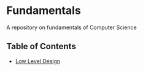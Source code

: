 # Fundamentals
A repository on fundamentals of Computer Science

## Table of Contents

- [Low Level Design](lld/)
